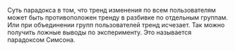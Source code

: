 Суть парадокса в том, что тренд изменения по всем пользователям может быть противоположен тренду в разбивке по отдельным группам. Или при объединении групп пользователей тренд исчезает. Так можно получить ложные выводы по эксперименту. Это называется парадоксом Симсона. 